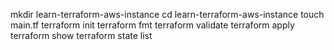mkdir learn-terraform-aws-instance
cd learn-terraform-aws-instance
touch main.tf
terraform init
terraform fmt
terraform validate
terraform apply
terraform show
terraform state list